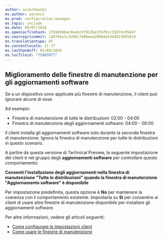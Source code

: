 ```yaml
---
author: aczechowski
ms.author: aaroncz
ms.prod: configuration-manager
ms.topic: include
ms.date: 09/07/2018
ms.openlocfilehash: 1f0a959bac8eebc9f812be37bf8cc3597dc05647
ms.sourcegitcommit: 148745e1c3d9817d8beea20684a54436210959c6
ms.translationtype: HT
ms.contentlocale: it-IT
ms.lasthandoff: 01/09/2020
ms.locfileid: "75803977"
---
```

## <a name="bkmk_sum-mw"></a> Miglioramento delle finestre di manutenzione per gli aggiornamenti software
<!--vso2839307-->

Se a un dispositivo sono applicate più finestre di manutenzione, il client può ignorare alcune di esse. 

Ad esempio:

- Finestra di manutenzione di tutte le distribuzioni: 02:00 - 04:00
- Finestra di manutenzione degli aggiornamenti software: 04:00 - 06:00

Il client installa gli aggiornamenti software solo durante la seconda finestra di manutenzione. Ignora la finestra di manutenzione per tutte le distribuzioni in questo scenario.

A partire da questa versione di Technical Preview, la seguente impostazione del client è nel gruppo degli **aggiornamenti software** per controllare questo comportamento: 

**Consenti l'installazione degli aggiornamenti nella finestra di manutenzione "Tutte le distribuzioni" quando la finestra di manutenzione "Aggiornamento software" è disponibile**

Per impostazione predefinita, questa opzione è **No** per mantenere la coerenza con il comportamento esistente. Impostarla su **Sì** per consentire ai client di usare altre finestre di manutenzione disponibile per installare gli aggiornamenti software.

Per altre informazioni, vedere gli articoli seguenti:
- [Come configurare le impostazioni client](/sccm/core/clients/deploy/configure-client-settings)
- [Come usare le finestre di manutenzione](/sccm/core/clients/manage/collections/use-maintenance-windows)



